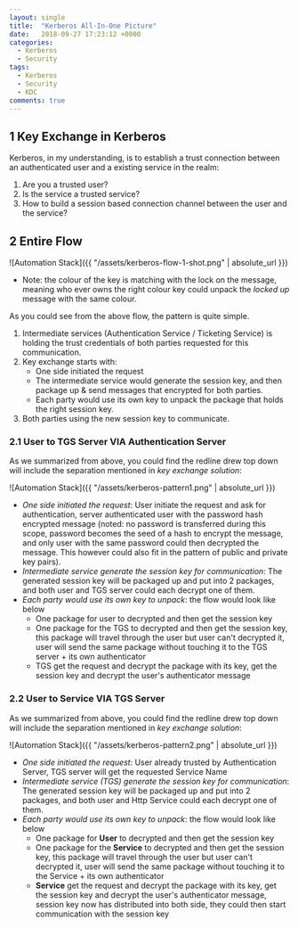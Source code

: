 ```yaml
---
layout: single
title:  "Kerberos All-In-One Picture"
date:   2018-09-27 17:23:12 +0000
categories: 
  - Kerberos
  - Security
tags:
  - Kerberos
  - Security
  - KDC
comments: true
---
```

## 1 Key Exchange in Kerberos
Kerberos, in my understanding, is to establish a trust connection between an authenticated user and a existing service in the realm:

1. Are you a trusted user?
2. Is the service a trusted service?
3. How to build a session based connection channel between the user and the service?

## 2 Entire Flow
![Automation Stack]({{ "/assets/kerberos-flow-1-shot.png" | absolute_url }})

* Note: the colour of the key is matching with the lock on the message, meaning who ever owns the right colour key could unpack the *locked up* message with the same colour.

As you could see from the above flow, the pattern is quite simple.

1. Intermediate services (Authentication Service / Ticketing Service) is holding the trust credentials of both parties requested for this communication.
2. Key exchange starts with:
    - One side initiated the request
    - The intermediate service would generate the session key, and then package up & send messages that encrypted for both parties.
    - Each party would use its own key to unpack the package that holds the right session key.
3. Both parties using the new session key to communicate.

### 2.1 User to TGS Server VIA Authentication Server
As we summarized from above, you could find the redline drew top down will include the separation mentioned in *key exchange solution*:

![Automation Stack]({{ "/assets/kerberos-pattern1.png" | absolute_url }})

- *One side initiated the request*: User initiate the request and ask for authentication, server authenticated user with the password hash encrypted message (noted: no password is transferred during this scope, password becomes the seed of a hash to encrypt the message, and only user with the same password could then decrypted the message. This however could also fit in the pattern of public and private key pairs). 
- *Intermediate service generate the session key for communication*: The generated session key will be packaged up and put into 2 packages, and both user and TGS server could each decrypt one of them.
- *Each party would use its own key to unpack*: the flow would look like below
    - One package for user to decrypted and then get the session key
    - One package for the TGS to decrypted and then get the session key, this package will travel through the user but user can't decrypted it, user will send the same package without touching it to the TGS server + its own authenticator
    - TGS get the request and decrypt the package with its key, get the session key and decrypt the user's authenticator message

### 2.2 User to Service VIA TGS Server
As we summarized from above, you could find the redline drew top down will include the separation mentioned in *key exchange solution*:

![Automation Stack]({{ "/assets/kerberos-pattern2.png" | absolute_url }})

- *One side initiated the request*: User already trusted by Authentication Server, TGS server will get the requested Service Name
- *Intermediate service (TGS) generate the session key for communication*: The generated session key will be packaged up and put into 2 packages, and both user and Http Service could each decrypt one of them.
- *Each party would use its own key to unpack*: the flow would look like below
    - One package for **User** to decrypted and then get the session key
    - One package for the **Service** to decrypted and then get the session key, this package will travel through the user but user can't decrypted it, user will send the same package without touching it to the Service + its own authenticator
    - **Service** get the request and decrypt the package with its key, get the session key and decrypt the user's authenticator message, session key now has distributed into both side, they could then start communication with the session key